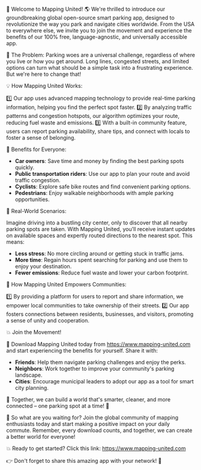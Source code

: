 🚀 Welcome to Mapping United! 🌎 We're thrilled to introduce our groundbreaking global open-source smart parking app, designed to revolutionize the way you park and navigate cities worldwide. From the USA to everywhere else, we invite you to join the movement and experience the benefits of our 100% free, language-agnostic, and universally accessible app.

📍 The Problem: Parking woes are a universal challenge, regardless of where you live or how you get around. Long lines, congested streets, and limited options can turn what should be a simple task into a frustrating experience. But we're here to change that!

💡 How Mapping United Works:

1️⃣ Our app uses advanced mapping technology to provide real-time parking information, helping you find the perfect spot faster.
2️⃣ By analyzing traffic patterns and congestion hotspots, our algorithm optimizes your route, reducing fuel waste and emissions.
3️⃣ With a built-in community feature, users can report parking availability, share tips, and connect with locals to foster a sense of belonging.

🌟 Benefits for Everyone:

* **Car owners**: Save time and money by finding the best parking spots quickly.
* **Public transportation riders**: Use our app to plan your route and avoid traffic congestion.
* **Cyclists**: Explore safe bike routes and find convenient parking options.
* **Pedestrians**: Enjoy walkable neighborhoods with ample parking opportunities.

🌈 Real-World Scenarios:

Imagine driving into a bustling city center, only to discover that all nearby parking spots are taken. With Mapping United, you'll receive instant updates on available spaces and expertly routed directions to the nearest spot. This means:

* **Less stress**: No more circling around or getting stuck in traffic jams.
* **More time**: Regain hours spent searching for parking and use them to enjoy your destination.
* **Fewer emissions**: Reduce fuel waste and lower your carbon footprint.

🌊 How Mapping United Empowers Communities:

1️⃣ By providing a platform for users to report and share information, we empower local communities to take ownership of their streets.
2️⃣ Our app fosters connections between residents, businesses, and visitors, promoting a sense of unity and cooperation.

💥 Join the Movement!

📲 Download Mapping United today from https://www.mapping-united.com and start experiencing the benefits for yourself. Share it with:

* **Friends**: Help them navigate parking challenges and enjoy the perks.
* **Neighbors**: Work together to improve your community's parking landscape.
* **Cities**: Encourage municipal leaders to adopt our app as a tool for smart city planning.

💪 Together, we can build a world that's smarter, cleaner, and more connected – one parking spot at a time! 🌟

🎉 So what are you waiting for? Join the global community of mapping enthusiasts today and start making a positive impact on your daily commute. Remember, every download counts, and together, we can create a better world for everyone!

💥 Ready to get started? Click this link: https://www.mapping-united.com

👉 Don't forget to share this amazing app with your network! 💬